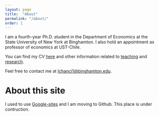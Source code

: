 ```yaml
---
layout: page
title:  "About"
permalink: "/about/"
order: 1
---
```


I am a fourth-year Ph.D. student in the Department of Economics at the State University of New York at Binghamton.
I also hold an appointment as professor of economics at UST-Chile.

You can find my CV [here](/cv) and other information related to [teaching](/resources) and [research](/research).

Feel free to contact me at [lchanci1@binghamton.edu](mailto:lchanci1@binghamton.edu).

# About this site

I used to use [Google-sites](https://sites.google.com/site/davidchanci) and I am moving to Github. This place is under contruction.
